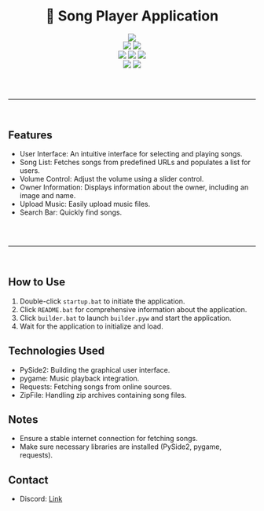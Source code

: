 <h1 align="center">
  🎵 Song Player Application
</h1>

<div align="center">
  <img src="https://static.wixstatic.com/media/aeb5ff_672de2a1db884eadbdaf506a436e271a~mv2.gif">
  <br>
  <img src="https://img.shields.io/github/languages/top/boyratata/song?color=6d00c1">
  <img src="https://img.shields.io/github/stars/boyratata/song?color=6d00c1&logoColor=6d00c1">
  <br>
  <img src="https://img.shields.io/github/commit-activity/w/boyratata/song?color=6d00c1">
  <img src="https://img.shields.io/github/license/boyratata/song?color=6d00c1">
  <img src="https://img.shields.io/github/last-commit/boyratata/song?color=6d00c1&logoColor=6d00c1">
  <br>
  <img src="https://img.shields.io/github/issues/boyratata/song?color=6d00c1&logoColor=6d00c1">
  <img src="https://img.shields.io/github/issues-closed/boyratata/song?color=6d00c1&logoColor=6d00c1">
  <hr style="margin-top: 60px; margin-bottom: 60px;" noshade="" size="20" width="100%">
</div>

## Features

- User Interface: An intuitive interface for selecting and playing songs.
- Song List: Fetches songs from predefined URLs and populates a list for users.
- Volume Control: Adjust the volume using a slider control.
- Owner Information: Displays information about the owner, including an image and name.
- Upload Music: Easily upload music files.
- Search Bar: Quickly find songs.

<hr style="border-radius: 2%; margin-top: 60px; margin-bottom: 60px;" noshade="" size="20" width="100%">

## How to Use

1. Double-click `startup.bat` to initiate the application.
2. Click `README.bat` for comprehensive information about the application.
3. Click `builder.bat` to launch `builder.pyw` and start the application.
4. Wait for the application to initialize and load.

## Technologies Used

- PySide2: Building the graphical user interface.
- pygame: Music playback integration.
- Requests: Fetching songs from online sources.
- ZipFile: Handling zip archives containing song files.

## Notes

- Ensure a stable internet connection for fetching songs.
- Make sure necessary libraries are installed (PySide2, pygame, requests).

## Contact

- Discord: [Link](https://discord.com/users/962552468292648990)
